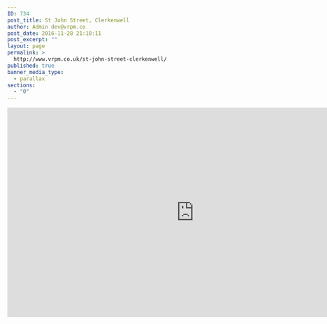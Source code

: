 ```yaml
---
ID: 734
post_title: St John Street, Clerkenwell
author: Admin dev@vrpm.co
post_date: 2016-11-28 21:10:11
post_excerpt: ""
layout: page
permalink: >
  http://www.vrpm.co.uk/st-john-street-clerkenwell/
published: true
banner_media_type:
  - parallax
sections:
  - "0"
---
```

<iframe width="853" height="480" src="https://my.matterport.com/show/?m=HkunmoH8UAo" frameborder="0" allowfullscreen></iframe>